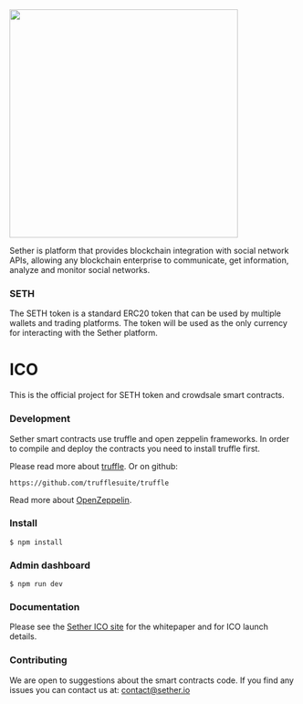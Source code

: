 <img src="https://sether.com/wp-content/themes/sether/img/logo.svg" width="400">

Sether is platform that provides blockchain integration with social
network APIs, allowing any blockchain enterprise to communicate, get
information, analyze and monitor social networks.

### SETH
The SETH token is a standard ERC20 token that can be used by multiple wallets and
trading platforms.
The token will be used as the only currency for interacting with the Sether platform.

# ICO

This is the official project for SETH token and crowdsale smart contracts.


### Development

Sether smart contracts use truffle and open zeppelin frameworks.
In order to compile and deploy the contracts you need to install truffle first.

Please read more about [truffle](http://truffleframework.com/).
Or on github:

```
https://github.com/trufflesuite/truffle
```

Read more about [OpenZeppelin](https://openzeppelin.org/).

### Install

```
$ npm install
```

### Admin dashboard

```
$ npm run dev
```

### Documentation

Please see the [Sether ICO site](http://sether.io) for the whitepaper and for ICO launch details. 

### Contributing

We are open to suggestions about the smart contracts code. If you find any issues you can contact us at: contact@sether.io
